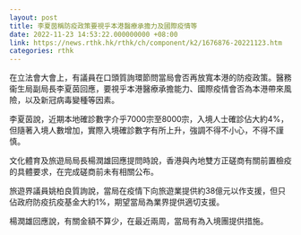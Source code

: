 ```yaml
---
layout: post
title: 李夏茵稱防疫政策要視乎本港醫療承擔力及國際疫情等
date: 2022-11-23 14:53:22.000000000 +08:00
link: https://news.rthk.hk/rthk/ch/component/k2/1676876-20221123.htm
categories: rthk
---
```


在立法會大會上，有議員在口頭質詢環節問當局會否再放寬本港的防疫政策。醫務衞生局副局長李夏茵回應，要視乎本港醫療承擔能力、國際疫情會否為本港帶來風險，以及新冠病毒變種等因素。

李夏茵說，近期本地確診數字介乎7000宗至8000宗，入境人士確診佔大約4%，但隨著入境人數增加，實際入境確診數字有所上升，強調不得不小心，不得不謹慎。

文化體育及旅遊局局長楊潤雄回應提問時說，香港與內地雙方正磋商有關前置檢疫的具體要求，在完成磋商前未有相關公布。

旅遊界議員姚柏良質詢說，當局在疫情下向旅遊業提供約38億元以作支援，但只佔政府防疫抗疫基金大約1%，期望當局為業界提供適切支援。

楊潤雄回應說，有關金額不算少，在最近兩周，當局有為入境團提供措施。
